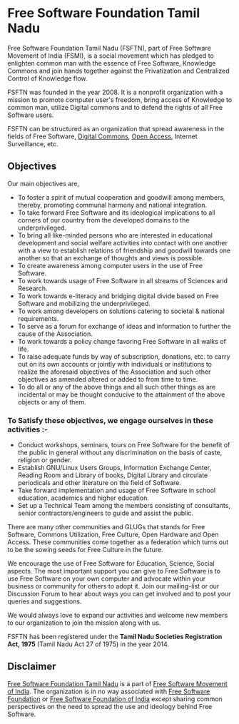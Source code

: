 # Free Software Foundation Tamil Nadu

Free Software Foundation Tamil Nadu (FSFTN), part of Free Software Movement of India (FSMI), is a social movement which has pledged to enlighten common man with the essence of Free Software, Knowledge Commons and join hands together against the Privatization and Centralized Control of Knowledge flow.

FSFTN was founded in the year 2008\. It is a nonprofit organization with a mission to promote computer user's freedom, bring access of Knowledge to common man, utilize Digital commons and to defend the rights of all Free Software users.

FSFTN can be structured as an organization that spread awareness in the fields of Free Software, [Digital Commons](https://en.wikipedia.org/wiki/Digital_commons_(economics)), [Open Access](https://en.wikipedia.org/wiki/Open_access), Internet Surveillance, etc.

## Objectives

Our main objectives are,

- To foster a spirit of mutual cooperation and goodwill among members, thereby, promoting communal harmony and national integration.
- To take forward Free Software and its ideological implications to all corners of our country from the developed domains to the underprivileged.
- To bring all like-minded persons who are interested in educational development and social welfare activities into contact with one another with a view to establish relations of friendship and goodwill towards one another so that an exchange of thoughts and views is possible.
- To create awareness among computer users in the use of Free Software.
- To work towards usage of Free Software in all streams of Sciences and Research.
- To work towards e-literacy and bridging digital divide based on Free Software and mobilizing the underprivileged.
- To work among developers on solutions catering to societal & national requirements.
- To serve as a forum for exchange of ideas and information to further the cause of the Association.
- To work towards a policy change favoring Free Software in all walks of life.
- To raise adequate funds by way of subscription, donations, etc. to carry out on its own accounts or jointly with individuals or institutions to realize the aforesaid objectives of the Association and such other objectives as amended altered or added to from time to time.
- To do all or any of the above things and all such other things as are incidental or may be thought conducive to the attainment of the above objects or any of them.

### To Satisfy these objectives, we engage ourselves in these activities :-

- Conduct workshops, seminars, tours on Free Software for the benefit of the public in general without any discrimination on the basis of caste, religion or gender.
- Establish GNU/Linux Users Groups, Information Exchange Center, Reading Room and Library of books, Digital Library and circulate periodicals and other literature on the field of Software.
- Take forward implementation and usage of Free Software in school education, academics and higher education.
- Set up a Technical Team among the members consisting of consultants, senior contractors/engineers to guide and assist the public.

There are many other communities and GLUGs that stands for Free Software, Commons Utilization, Free Culture, Open Hardware and Open Access. These communities come together as a federation which turns out to be the sowing seeds for Free Culture in the future.

We encourage the use of Free Software for Education, Science, Social aspects. The most important support you can give to Free Software is to use Free Software on your own computer and advocate within your business or community for others to adopt it. Join our mailing-list or our Discussion Forum to hear about ways you can get involved and to post your queries and suggestions.

We would always love to expand our activities and welcome new members to our organization to join the mission along with us.

FSFTN has been registered under the **Tamil Nadu Societies Registration Act, 1975** (Tamil Nadu Act 27 of 1975) in the year 2014.

## Disclaimer

[Free Software Foundation Tamil Nadu](http://en.wikipedia.org/wiki/Free_Software_Foundation,_Tamil_Nadu_%28FSFTN%29 "FSFTN") is a part of [Free Software Movement of India](http://www.fsmi.in/ "FSMI"). The organization is in no way associated with [Free Software Foundation](http://www.fsf.org/ "FSF") or [Free Software Foundation of India](http://fsf.org.in/ "FSF India") except sharing common perspectives on the need to spread the use and ideology behind Free Software.
